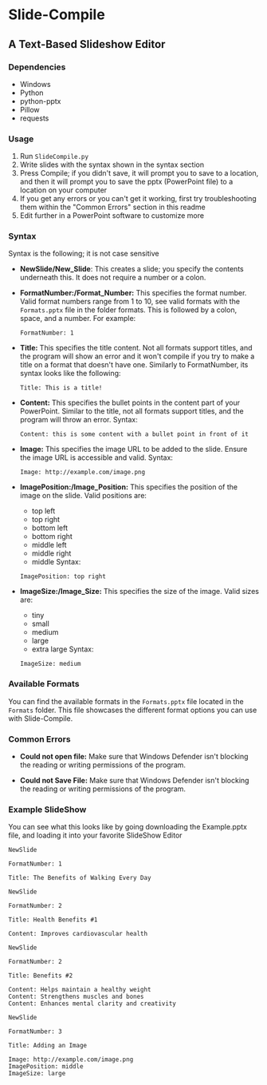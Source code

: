 # Slide-Compile

## A Text-Based Slideshow Editor

### Dependencies
- Windows
- Python
- python-pptx
- Pillow
- requests

### Usage
1. Run `SlideCompile.py`
2. Write slides with the syntax shown in the syntax section
3. Press Compile; if you didn't save, it will prompt you to save to a location, and then it will prompt you to save the pptx (PowerPoint file) to a location on your computer
4. If you get any errors or you can't get it working, first try troubleshooting them within the "Common Errors" section in this readme
5. Edit further in a PowerPoint software to customize more

### Syntax
Syntax is the following; it is not case sensitive

- **NewSlide/New_Slide**: This creates a slide; you specify the contents underneath this. It does not require a number or a colon.
  
- **FormatNumber:/Format_Number:** This specifies the format number. Valid format numbers range from 1 to 10, see valid formats with the `Formats.pptx` file in the folder formats. This is followed by a colon, space, and a number. For example:
  ```
  FormatNumber: 1
  ```
  

- **Title:** This specifies the title content. Not all formats support titles, and the program will show an error and it won't compile if you try to make a title on a format that doesn't have one. Similarly to FormatNumber, its syntax looks like the following:
  ```
  Title: This is a title!
  ```

- **Content:** This specifies the bullet points in the content part of your PowerPoint. Similar to the title, not all formats support titles, and the program will throw an error. Syntax:
  ```
  Content: this is some content with a bullet point in front of it
  ```

- **Image:** This specifies the image URL to be added to the slide. Ensure the image URL is accessible and valid. Syntax:
  ```
  Image: http://example.com/image.png
  ```

- **ImagePosition:/Image_Position:** This specifies the position of the image on the slide. Valid positions are:
  - top left
  - top right
  - bottom left
  - bottom right
  - middle left
  - middle right
  - middle
  Syntax:
  ```
  ImagePosition: top right
  ```

- **ImageSize:/Image_Size:** This specifies the size of the image. Valid sizes are:
  - tiny
  - small
  - medium
  - large
  - extra large
  Syntax:
  ```
  ImageSize: medium
  ```

### Available Formats
You can find the available formats in the `Formats.pptx` file located in the `Formats` folder. This file showcases the different format options you can use with Slide-Compile.

### Common Errors
- **Could not open file:** Make sure that Windows Defender isn't blocking the reading or writing permissions of the program.

- **Could not Save File:** Make sure that Windows Defender isn't blocking the reading or writing permissions of the program.

### Example SlideShow
You can see what this looks like by going downloading the Example.pptx file, and loading it into your favorite SlideShow Editor

```
NewSlide

FormatNumber: 1

Title: The Benefits of Walking Every Day

NewSlide

FormatNumber: 2

Title: Health Benefits #1

Content: Improves cardiovascular health

NewSlide

FormatNumber: 2

Title: Benefits #2

Content: Helps maintain a healthy weight
Content: Strengthens muscles and bones
Content: Enhances mental clarity and creativity

NewSlide

FormatNumber: 3

Title: Adding an Image

Image: http://example.com/image.png
ImagePosition: middle
ImageSize: large
```
